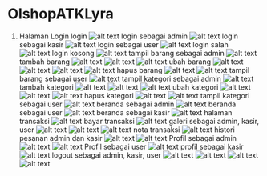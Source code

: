 # OlshopATKLyra
1. Halaman Login
login
![alt text](https://github.com/lyrahrtn/OlshopATKLyra/blob/master/login.JPG)
login sebagai admin
![alt text](https://github.com/lyrahrtn/OlshopATKLyra/blob/master/login-admin.JPG)
login sebagai kasir
![alt text](https://github.com/lyrahrtn/OlshopATKLyra/blob/master/login-kasir.JPG)
login sebagai user
![alt text](https://github.com/lyrahrtn/OlshopATKLyra/blob/master/login-user.JPG)
login salah
![alt text](https://github.com/lyrahrtn/OlshopATKLyra/blob/master/login-salah.JPG)
login kosong
![alt text](https://github.com/lyrahrtn/OlshopATKLyra/blob/master/login-kosong.JPG)
tampil barang sebagai admin
![alt text](https://github.com/lyrahrtn/OlshopATKLyra/blob/master/tampilbarang-admin.JPG)
tambah barang
![alt text](https://github.com/lyrahrtn/OlshopATKLyra/blob/master/tambahbarang1.JPG)
![alt text](https://github.com/lyrahrtn/OlshopATKLyra/blob/master/tambahbarang2.JPG)
![alt text](https://github.com/lyrahrtn/OlshopATKLyra/blob/master/tambahbarang3.JPG)
ubah barang
![alt text](https://github.com/lyrahrtn/OlshopATKLyra/blob/master/ubahbarang1.JPG)
![alt text](https://github.com/lyrahrtn/OlshopATKLyra/blob/master/ubahbarang2.JPG)
![alt text](https://github.com/lyrahrtn/OlshopATKLyra/blob/master/ubahbarang3.JPG)
![alt text](https://github.com/lyrahrtn/OlshopATKLyra/blob/master/ubahbarang4.JPG)
hapus barang
![alt text](https://github.com/lyrahrtn/OlshopATKLyra/blob/master/hapusbarang1.JPG)
![alt text](https://github.com/lyrahrtn/OlshopATKLyra/blob/master/hapusbarang2.JPG)
tampil barang sebagai user
![alt text](https://github.com/lyrahrtn/OlshopATKLyra/blob/master/tampilbarang-user.JPG)
tampil kategori sebagai admin
![alt text](https://github.com/lyrahrtn/OlshopATKLyra/blob/master/tampilkategori-admin.JPG)
tambah kategori
![alt text](https://github.com/lyrahrtn/OlshopATKLyra/blob/master/tambahkategori1.JPG)
![alt text](https://github.com/lyrahrtn/OlshopATKLyra/blob/master/tambahkategori2.JPG)
![alt text](https://github.com/lyrahrtn/OlshopATKLyra/blob/master/tambahkategori3.JPG)
ubah kategori
![alt text](https://github.com/lyrahrtn/OlshopATKLyra/blob/master/ubahkategori1.JPG)
![alt text](https://github.com/lyrahrtn/OlshopATKLyra/blob/master/ubahkategori2.JPG)
![alt text](https://github.com/lyrahrtn/OlshopATKLyra/blob/master/ubahkategori3.JPG)
hapus kategori
![alt text](https://github.com/lyrahrtn/OlshopATKLyra/blob/master/hapuskategori1.JPG)
![alt text](https://github.com/lyrahrtn/OlshopATKLyra/blob/master/hapuskategori2.JPG)
tampil kategori sebagai user
![alt text](https://github.com/lyrahrtn/OlshopATKLyra/blob/master/tampilkategori-user.JPG)
beranda sebagai admin
![alt text](https://github.com/lyrahrtn/OlshopATKLyra/blob/master/beranda-admin.JPG)
beranda sebagai user
![alt text](https://github.com/lyrahrtn/OlshopATKLyra/blob/master/beranda-user.JPG)
beranda sebagai kasir
![alt text](https://github.com/lyrahrtn/OlshopATKLyra/blob/master/beranda-kasir.JPG)
halaman transaksi
![alt text](https://github.com/lyrahrtn/OlshopATKLyra/blob/master/halamantransaksi.JPG)
bayar transaksi
![alt text](https://github.com/lyrahrtn/OlshopATKLyra/blob/master/bayartransaksi.JPG)
galeri sebagai admin, kasir, user
![alt text](https://github.com/lyrahrtn/OlshopATKLyra/blob/master/galeri-admin.JPG)
![alt text](https://github.com/lyrahrtn/OlshopATKLyra/blob/master/galeri-user.JPG)
![alt text](https://github.com/lyrahrtn/OlshopATKLyra/blob/master/galeri-kasir.JPG)
nota transaksi
![alt text](https://github.com/lyrahrtn/OlshopATKLyra/blob/master/notatransaksi.JPG)
histori pesanan admin dan kasir
![alt text](https://github.com/lyrahrtn/OlshopATKLyra/blob/master/historipesanan-admin.JPG)
![alt text](https://github.com/lyrahrtn/OlshopATKLyra/blob/master/historipesanan-kasir.JPG)
Profil sebagai admin
![alt text](https://github.com/lyrahrtn/OlshopATKLyra/blob/master/profil-admin1.JPG)
![alt text](https://github.com/lyrahrtn/OlshopATKLyra/blob/master/profil-admin2.JPG)
Profil sebagai user
![alt text](https://github.com/lyrahrtn/OlshopATKLyra/blob/master/profil-user.JPG)
profil sebagai kasir
![alt text](https://github.com/lyrahrtn/OlshopATKLyra/blob/master/profil-kasir.JPG)
logout sebagai admin, kasir, user
![alt text](https://github.com/lyrahrtn/OlshopATKLyra/blob/master/logout-admin1.JPG)
![alt text](https://github.com/lyrahrtn/OlshopATKLyra/blob/master/logout-admin2.JPG)
![alt text](https://github.com/lyrahrtn/OlshopATKLyra/blob/master/logout-kasit.JPG)
![alt text](https://github.com/lyrahrtn/OlshopATKLyra/blob/master/logout-user.JPG)
